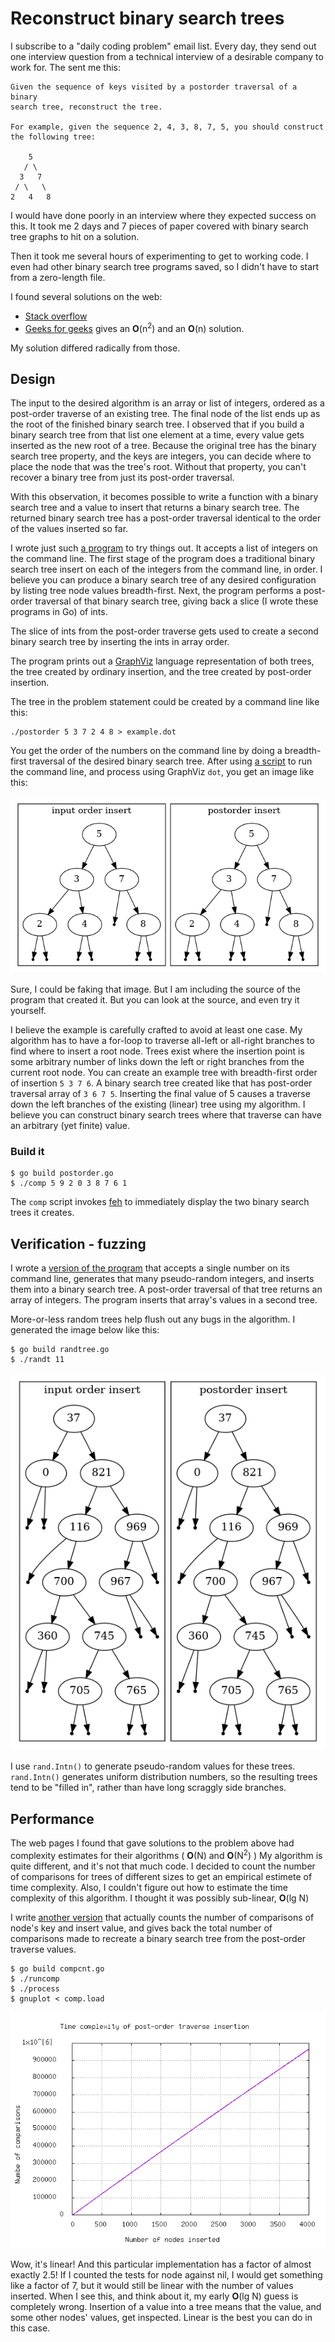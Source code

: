 # Reconstruct binary search trees

I subscribe to a "daily coding problem" email list.
Every day, they send out one interview question from a technical interview of
a desirable company to work for.
The sent me this:

    Given the sequence of keys visited by a postorder traversal of a binary
    search tree, reconstruct the tree.
    
    For example, given the sequence 2, 4, 3, 8, 7, 5, you should construct
    the following tree:
    
        5
       / \
      3   7
     / \   \
    2   4   8

I would have done poorly in an interview where they
expected success on this. It took me 2 days and 7 pieces of paper
covered with binary search tree graphs to hit on a solution.

Then it took me several hours of experimenting to get to working code.
I even had other binary search tree programs saved, so I didn't have
to start from a zero-length file.

I found several solutions on the web:

* [Stack overflow](https://stackoverflow.com/questions/13167536/how-to-construct-bst-given-post-order-traversal#13168162)
* [Geeks for geeks](https://www.geeksforgeeks.org/construct-a-binary-search-tree-from-given-postorder/)
gives an **O**(n<sup>2</sup>) and an **O**(n) solution.

My solution differed radically from those.

## Design

The input to the desired algorithm is an array or list of
integers, ordered as a post-order traverse of an existing tree.
The final node of the list ends up as the root of the finished
binary search tree.
I observed that if you build a binary search tree from
that list one element at a time,
every value gets inserted as the new root of a tree.
Because the original tree has the binary search tree property,
and the keys are integers,
you can decide where to place the node that was the tree's root.
Without that property, you can't recover a binary tree from
just its post-order traversal.

With this observation, it becomes possible to write a function
with a binary search tree and a value to insert
that returns a binary search tree.
The returned binary search tree has a post-order traversal
identical to the order of the values inserted so far.

I wrote just such [a program](postorder.go) to try things out.
It accepts a list of integers on the command line.
The first stage of the program does a traditional binary search tree insert
on each of the integers from the command line, in order.
I believe you can produce a binary search tree of any desired configuration
by listing tree node values breadth-first.
Next, the program performs a post-order traversal of that binary search tree,
giving back a slice (I wrote these programs in Go) of ints.

The slice of ints from the post-order traverse gets used to create
a second binary search tree by inserting the ints in array order.

The program prints out a [GraphViz](http://graphviz.org/)
language representation of
both trees, the tree created by ordinary insertion, and the tree
created by post-order insertion.

The tree in the problem statement could be created by a command
line like this:

    ./postorder 5 3 7 2 4 8 > example.dot

You get the order of the numbers on the command line 
by doing a breadth-first traversal of the desired binary search tree.
After using [a script](comp) to run the command line,
and process using GraphViz `dot`, you get an image like this:

![tree comparison](https://github.com/bediger4000/postorder-tree-traversal/raw/master/example.png)

Sure, I could be faking that image.
But I am including the source of the program that created it.
But you can look at the source, and even try it yourself.

I believe the example is carefully crafted to avoid
at least one case.
My algorithm has to have a for-loop to traverse all-left or all-right
branches to find where to insert a root node.
Trees exist where the insertion point is some arbitrary number of links
down the left or right branches from the current root node.
You can create an example tree with breadth-first order of insertion `5 3 7 6`.
A binary search tree created like that has post-order traversal array of `3 6 7 5`.
Inserting the final value of 5 causes a traverse down the left branches
of the existing (linear) tree using my algorithm.
I believe you can construct binary search trees where that traverse can have an arbitrary (yet finite) value.

### Build it

    $ go build postorder.go
    $ ./comp 5 9 2 0 3 8 7 6 1
 
The `comp` script invokes [feh](https://feh.finalrewind.org/) to immediately display the
two binary search trees it creates.

## Verification - fuzzing

I wrote a [version of the program](randtree.org) that accepts a single number on its command line,
generates that many pseudo-random integers, and inserts them into a binary search tree.
A post-order traversal of that tree returns an array of integers.
The program inserts that array's values in a second tree.

More-or-less random trees help flush out any bugs in the algorithm.
I generated the image below like this: 

    $ go build randtree.go
    $ ./randt 11

![tree comparison](https://github.com/bediger4000/postorder-tree-traversal/raw/master/example_random.png)

I use `rand.Intn()` to generate pseudo-random values for these trees.
`rand.Intn()` generates uniform distribution numbers,
so the resulting trees tend to be "filled in",
rather than have long scraggly side branches.

## Performance

The web pages I found that gave solutions to the problem above
had complexity estimates for their algorithms ( **O**(N) and **O**(N<sup>2</sup>) )
My algorithm is quite different,
and it's not that much code.
I decided to count the number of comparisons for trees of different sizes to get an empirical estimete
of time complexity.
Also, I couldn't figure out how to estimate the time complexity of this algorithm.
I thought it was possibly sub-linear, **O**(lg N)

I write [another version](compcnt.go) that actually counts the number of comparisons
of node's key and insert value, and gives back the total number of comparisons made
to recreate a binary search tree from the post-order traverse values.

    $ go build compcnt.go
    $ ./runcomp
    $ ./process
    $ gnuplot < comp.load

![complexity](https://github.com/bediger4000/postorder-tree-traversal/raw/master/complexity.png)

Wow, it's linear! And this particular implementation has a factor of almost exactly 2.5!
If I counted the tests for node against nil, I would get something like a factor of 7,
but it would still be linear with the number of values inserted.
When I see this, and think about it, my early **O**(lg N) guess is completely wrong.
Insertion of a value into a tree means that the value, and some other nodes' values,
get inspected.
Linear is the best you can do in this case.
